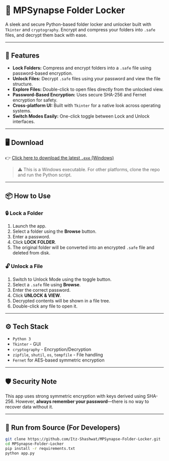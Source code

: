 # 🔐 MPSynapse Folder Locker

A sleek and secure Python-based folder locker and unlocker built with `Tkinter` and `cryptography`. Encrypt and compress your folders into `.safe` files, and decrypt them back with ease.


---

## 🚀 Features

- **Lock Folders:** Compress and encrypt folders into a `.safe` file using password-based encryption.
- **Unlock Files:** Decrypt `.safe` files using your password and view the file structure.
- **Explore Files:** Double-click to open files directly from the unlocked view.
- **Password-Based Encryption:** Uses secure SHA-256 and Fernet encryption for safety.
- **Cross-platform UI:** Built with `Tkinter` for a native look across operating systems.
- **Switch Modes Easily:** One-click toggle between Lock and Unlock interfaces.

---

## 🖥️ Download

👉 [Click here to download the latest `.exe` (Windows)](https://github.com/Itz-Shashwat/MPSynapse-Folder-Locker/blob/main/MySynapse%20Folder%20Locker.exe?raw=true)

> ⚠️ This is a Windows executable. For other platforms, clone the repo and run the Python script.

---

## 📦 How to Use

### 🔒 Lock a Folder

1. Launch the app.
2. Select a folder using the **Browse** button.
3. Enter a password.
4. Click **LOCK FOLDER**.
5. The original folder will be converted into an encrypted `.safe` file and deleted from disk.

### 🔓 Unlock a File

1. Switch to Unlock Mode using the toggle button.
2. Select a `.safe` file using **Browse**.
3. Enter the correct password.
4. Click **UNLOCK & VIEW**.
5. Decrypted contents will be shown in a file tree.
6. Double-click any file to open it.

---

## ⚙️ Tech Stack

- `Python 3`
- `Tkinter` - GUI
- `cryptography` - Encryption/Decryption
- `zipfile`, `shutil`, `os`, `tempfile` - File handling
- `Fernet` for AES-based symmetric encryption

---

## 🛡️ Security Note

This app uses strong symmetric encryption with keys derived using SHA-256. However, **always remember your password**—there is no way to recover data without it.

---

## 📁 Run from Source (For Developers)

```bash
git clone https://github.com/Itz-Shashwat/MPSynapse-Folder-Locker.git
cd MPSynapse-Folder-Locker
pip install -r requirements.txt
python app.py
